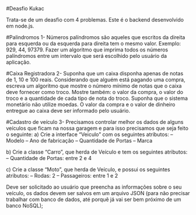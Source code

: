 #Deasfio Kukac

Trata-se de um deasfio com 4 problemas.
Este é o backend desenvolvido em node.js.

#Palindromos
1-	Números palíndromos são aqueles que escritos da direita para esquerda ou da esquerda para direita tem o mesmo valor. Exemplo: 929, 44, 97379. 
Fazer um algoritmo que imprima todos os números palíndromos entre um intervalo que será escolhido pelo usuário da aplicação.

#Caixa Registradora
2-	Suponha que um caixa disponha apenas de notas de 1, 10 e 100 reais. Considerando que alguém está pagando uma compra, escreva um algoritmo que mostre o número mínimo de notas que o caixa deve fornecer como troco.
Mostre também: o valor da compra, o valor do troco e a quantidade de cada tipo de nota do troco. Suponha que o sistema monetário não utilize moedas.
O valor da compra e o valor de dinheiro entregue ao caixa deve ser informado pelo usuário.

#Cadastro de veículo
3-	Precisamos controlar melhor os dados de alguns veículos que ficam na nossa garagem e para isso precisamos que seja feito o seguinte:
a)	Crie a interface “Veiculo” com os seguintes atributos:
– Modelo
– Ano de fabricação
– Quantidade de Portas
– Marca

b)	Crie a classe “Carro”, que herda de Veículo e tem os seguintes atributos:
– Quantidade de Portas: entre 2 e 4

c)	Crie a classe “Moto”, que herda de Veículo, e possui os seguintes atributos:
– Rodas: 2
– Passageiros: entre 1 e 2

Deve ser solicitado ao usuário que preencha as informações sobre o seu veículo, os dados devem ser salvos em um arquivo JSON (para não precisar trabalhar com banco de dados, até porquê já vai ser bem próximo de um banco NoSQL);
